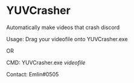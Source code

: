 # YUVCrasher
Automatically make videos that crash discord

Usage: 
Drag your videofile onto YUVCrasher.exe

OR

CMD: YUVCrasher.exe *videofile*



Contact: Emlin#0505
